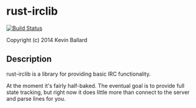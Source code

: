 # rust-irclib
[![Build Status](https://travis-ci.org/kballard/rust-irclib.png?branch=master)](https://travis-ci.org/kballard/rust-irclib)

Copyright (c) 2014 Kevin Ballard

## Description

rust-irclib is a library for providing basic IRC functionality.

At the moment it's fairly half-baked. The eventual goal is to provide full
state tracking, but right now it does little more than connect to the server
and parse lines for you.
